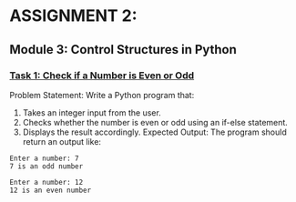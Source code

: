 # ASSIGNMENT 2:
## Module 3: Control Structures in Python
 
### [Task 1: Check if a Number is Even or Odd](./Task2.1.py)
Problem Statement:  Write a Python program that:
1. 	Takes an integer input from the user.
2. 	Checks whether the number is even or odd using an if-else statement.
3. 	Displays the result accordingly.
Expected Output:
The program should return an output like:
```
Enter a number: 7
7 is an odd number

Enter a number: 12
12 is an even number
```
